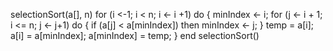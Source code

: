 selectionSort(a[], n)
    for (i <-1; i < n; i <- i +1) do {
        minIndex <- i;
        for (j <- i + 1; i <= n; j <- j+1) do {
            if (a[j] < a[minIndex])
                then minIndex <- j;
        }
        temp = a[i];
        a[i] = a[minIndex];
        a[minIndex] = temp;
    }
end selectionSort()